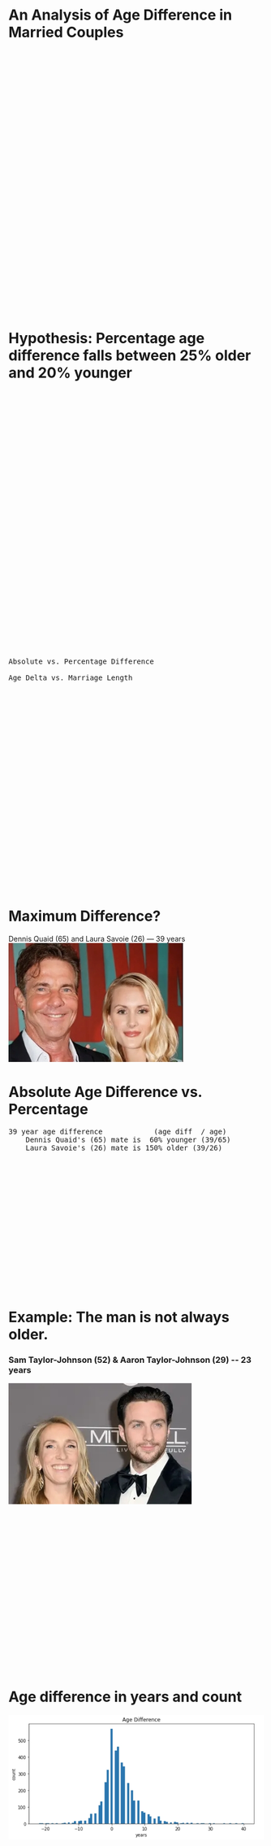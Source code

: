 <!-- PAGE 1 -->
<br><br><br><br><br><br><br><br><br><br><br><br><br><br><r><br>
# An Analysis of Age Difference in Married Couples
<br><br><br><br><br><br><br><br><br><br><br><br><br><br><br><br><br><br><br><br><br><br><br><br><br><br><br><br><br><br>

<!-- PAGE 2 -->
# Hypothesis: Percentage age difference falls between 25% older and 20% younger
<br><br><br><br><br><br><br><br><br><br><br><br><br><br><br><br><br><br><br><br><br><br><br><br><br><br><br><br><br><br>

<!-- PAGE 3 -->
<pre>
Absolute vs. Percentage Difference

Age Delta vs. Marriage Length
</pre>
<br><br><br><br><br><br><br><br><br><br><br><br><br><br><br><br><br><br><br><br><br><br><br>
<!-- PAGE 4 -->
# Maximum Difference?
Dennis Quaid (65) and Laura Savoie (26) — 39 years
![Dennis Quaid & Laura Savoie](quaid39.jpg)


# Absolute Age Difference vs. Percentage

<pre>
39 year age difference            (age diff  / age)
    Dennis Quaid's (65) mate is  60% younger (39/65)
    Laura Savoie's (26) mate is 150% older (39/26)
</pre>
<!--  -->
<!-- Leonardo DiCaprio (44) and Camila Morrone (22) — 23 years -->
<!-- ![Dennis Quaid & Laura Savoie](diCaprio44.jpg) -->

<!-- PAGE 5 -->
<br><br><br><br><br><br><br><br><br><br><br><br><br><br><br>
# Example: The man is not always older.
### Sam Taylor-Johnson (52) & Aaron Taylor-Johnson (29) -- 23 years

![Taylor-Johnson](Taylor-Johnson.jpg)<br><br><br><br>

<!-- PAGE  -->
<br><br><br><br><br><br><br><br><br><br><br><br><br><br><br>
# Age difference in years and count
![Age difference chart](age_diff.jpg)


<br><br><br><br><br><br><br><br><br><br><br><br><br><br><br><br><br><br><br><br><br><br><br><br><br><br><br><br><br><br>
# Absolute Age Difference 
![Absolute Age difference chart](abs_diff.jpg)<br><br><br><br><br><br><br><br><br><br><br><br><br><br><br><br><br><br><br><br><br><br><br><br><br><br><br><br><br><br>

# Absolute Age Difference 15 + years
![Absolute Age difference chart](age_diff_15_plus.jpg)<br><br><br><br><br><br><br><br><br><br><br><br><br><br>

# Marriage Length and count
![Marriage Length and count](marriage_length.jpg)<br><br><br><br><br><br><br><br><br><br><br><br><br><br><br><br><br><br>

# Age Comparison Man v. Woman 
## man is older 63.5% of the time
![](age_man_woman.jpg)<br><br><br><br><br><br><br><br><br><br><br><br><br><br><br><br><br><br>

# Marriage Length vs Age Delta
![](marlen_agedif.jpg)
Does age difference correlate to length of marriage
<br><br><br><br><br><br><br><br><br><br><br><br><br><br><br><br><br><br>



# Credits
images from https://www.buzzfeed.com/sydrobinson1/celeb-couples-age-gaps
data is from https://www.kaggle.com/aagghh/divorcemarriage-dataset-with-birth-dates
